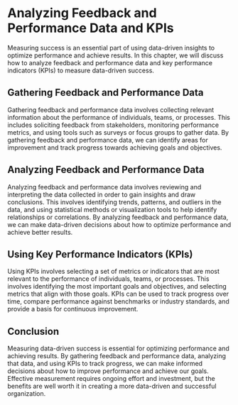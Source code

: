 Analyzing Feedback and Performance Data and KPIs
==========================================================================================

Measuring success is an essential part of using data-driven insights to optimize performance and achieve results. In this chapter, we will discuss how to analyze feedback and performance data and key performance indicators (KPIs) to measure data-driven success.

Gathering Feedback and Performance Data
---------------------------------------

Gathering feedback and performance data involves collecting relevant information about the performance of individuals, teams, or processes. This includes soliciting feedback from stakeholders, monitoring performance metrics, and using tools such as surveys or focus groups to gather data. By gathering feedback and performance data, we can identify areas for improvement and track progress towards achieving goals and objectives.

Analyzing Feedback and Performance Data
---------------------------------------

Analyzing feedback and performance data involves reviewing and interpreting the data collected in order to gain insights and draw conclusions. This involves identifying trends, patterns, and outliers in the data, and using statistical methods or visualization tools to help identify relationships or correlations. By analyzing feedback and performance data, we can make data-driven decisions about how to optimize performance and achieve better results.

Using Key Performance Indicators (KPIs)
---------------------------------------

Using KPIs involves selecting a set of metrics or indicators that are most relevant to the performance of individuals, teams, or processes. This involves identifying the most important goals and objectives, and selecting metrics that align with those goals. KPIs can be used to track progress over time, compare performance against benchmarks or industry standards, and provide a basis for continuous improvement.

Conclusion
----------

Measuring data-driven success is essential for optimizing performance and achieving results. By gathering feedback and performance data, analyzing that data, and using KPIs to track progress, we can make informed decisions about how to improve performance and achieve our goals. Effective measurement requires ongoing effort and investment, but the benefits are well worth it in creating a more data-driven and successful organization.
